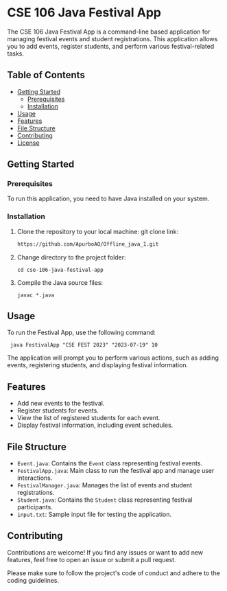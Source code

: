 # CSE 106 Java Festival App

The CSE 106 Java Festival App is a command-line based application for managing festival events and student registrations. This application allows you to add events, register students, and perform various festival-related tasks.

## Table of Contents

- [Getting Started](#getting-started)
  - [Prerequisites](#prerequisites)
  - [Installation](#installation)
- [Usage](#usage)
- [Features](#features)
- [File Structure](#file-structure)
- [Contributing](#contributing)
- [License](#license)

## Getting Started

### Prerequisites

To run this application, you need to have Java installed on your system.

### Installation

1. Clone the repository to your local machine:
      git clone link:
      ```bash
      https://github.com/ApurboAO/Offline_java_1.git
      ```
3. Change directory to the project folder:

       cd cse-106-java-festival-app

4. Compile the Java source files:

       javac *.java

## Usage

To run the Festival App, use the following command:

     java FestivalApp "CSE FEST 2023" "2023-07-19" 10

The application will prompt you to perform various actions, such as adding events, registering students, and displaying festival information.

## Features

- Add new events to the festival.
- Register students for events.
- View the list of registered students for each event.
- Display festival information, including event schedules.

## File Structure

- `Event.java`: Contains the `Event` class representing festival events.
- `FestivalApp.java`: Main class to run the festival app and manage user interactions.
- `FestivalManager.java`: Manages the list of events and student registrations.
- `Student.java`: Contains the `Student` class representing festival participants.
- `input.txt`: Sample input file for testing the application.

## Contributing

Contributions are welcome! If you find any issues or want to add new features, feel free to open an issue or submit a pull request.

Please make sure to follow the project's code of conduct and adhere to the coding guidelines.

